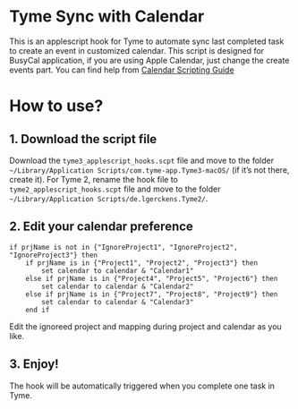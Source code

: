 # Tyme Sync with Calendar
This is an applescript hook for Tyme to automate sync last completed task to create an event in customized calendar. This script is designed for BusyCal application, if you are using Apple Calendar, just change the create events part. You can find help from [Calendar Scripting Guide](https://developer.apple.com/library/archive/documentation/AppleApplications/Conceptual/CalendarScriptingGuide/Calendar-CreateanEvent.html)

# How to use?

## 1. Download the script file
Download the `tyme3_applescript_hooks.scpt` file and move to the folder `~/Library/Application Scripts/com.tyme-app.Tyme3-macOS/` (if it’s not there, create it).
For Tyme 2, rename the hook file to `tyme2_applescript_hooks.scpt` file and move to the folder `~/Library/Application Scripts/de.lgerckens.Tyme2/`.

## 2. Edit your calendar preference
```
if prjName is not in {"IgnoreProject1", "IgnoreProject2", "IgnoreProject3"} then
    if prjName is in {"Project1", "Project2", "Project3"} then
        set calendar to calendar & "Calendar1"
    else if prjName is in {"Project4", "Project5", "Project6"} then
        set calendar to calendar & "Calendar2"
    else if prjName is in {"Project7", "Project8", "Project9"} then
        set calendar to calendar & "Calendar3"
    end if
```
Edit the ignoreed project and mapping during project and calendar as you like.

## 3. Enjoy!
The hook will be automatically triggered when you complete one task in Tyme.

